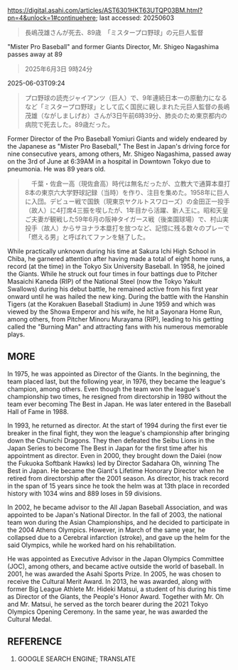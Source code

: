 https://digital.asahi.com/articles/AST6301HKT63UTQP03BM.html?pn=4&unlock=1#continuehere; last accessed: 20250603

> 長嶋茂雄さんが死去、89歳　「ミスタープロ野球」の元巨人監督

"Mister Pro Baseball" and former Giants Director, Mr. Shigeo Nagashima passes away at 89

> 2025年6月3日 9時24分

2025-06-03T09:24

> プロ野球の読売ジャイアンツ（巨人）で、9年連続日本一の原動力になるなど「ミスタープロ野球」として広く国民に親しまれた元巨人監督の長嶋茂雄（ながしましげお）さんが3日午前6時39分、肺炎のため東京都内の病院で死去した。89歳だった。

Former Director of the Pro Baseball Yomiuri Giants and widely endeared by the Japanese as "Mister Pro Baseball," The Best in Japan's driving force for nine consecutive years, among others, Mr. Shigeo Nagashima, passed away on the 3rd of June at 6:39AM in a hospital in Downtown Tokyo due to pneumonia. He was 89 years old.

> 　千葉・佐倉一高（現佐倉高）時代は無名だったが、立教大で通算本塁打8本の東京六大学野球記録（当時）を作り、注目を集めた。1958年に巨人に入団。デビュー戦で国鉄（現東京ヤクルトスワローズ）の金田正一投手（故人）に4打席4三振を喫したが、1年目から活躍、新人王に。昭和天皇ご夫妻が観戦した59年6月の阪神タイガース戦（後楽園球場）で、村山実投手（故人）からサヨナラ本塁打を放つなど、記憶に残る数々のプレーで「燃える男」と呼ばれてファンを魅了した。

While practically unknown during his time at Sakura Ichi High School in Chiba, he garnered attention after having made a total of eight home runs, a record (at the time) in the Tokyo Six University Baseball. In 1958, he joined the Giants. While he struck out four times in four battings due to Pitcher Masaichi Kaneda (RIP) of the National Steel (now the Tokyo Yakult Swallows) during his debut battle, he remained active from his first year onward until he was hailed the new king. During the battle with the Hanshin Tigers (at the Korakuen Baseball Stadium) in June 1959 and which was viewed by the Showa Emperor and his wife, he hit a Sayonara Home Run, among others, from Pitcher Minoru Murayama (RIP), leading to his getting called the "Burning Man" and attracting fans with his numerous memorable plays. 

## MORE

In 1975, he was appointed as Director of the Giants. In the beginning, the team placed last, but the following year, in 1976, they became the league's champion, among others. Even though the team won the league's championship two times, he resigned from directorship in 1980 without the team ever becoming The Best in Japan. He was later entered in the Baseball Hall of Fame in 1988.

In 1993, he returned as director. At the start of 1994 during the first ever tie breaker in the final fight, they won the league's championship after bringing down the Chunichi Dragons. They then defeated the Seibu Lions in the Japan Series to become The Best in Japan for the first time after his appointment as director. Even in 2000, they brought down the Daiei (now the Fukuoka Softbank Hawks) led by Director Sadahara Oh, winning The Best in Japan. He became the Giant's Lifetime Honorary Director when he retired from directorship after the 2001 season. As director, his track record in the span of 15 years since he took the helm was at 13th place in recorded history with 1034 wins and 889 loses in 59 divisions.

In 2002, he became advisor to the All Japan Baseball Association, and was appointed to be Japan's National Director. In the fall of 2003, the national team won during the Asian Championships, and he decided to participate in the 2004 Athens Olympics. However, in March of the same year, he collapsed due to a Cerebral infarction (stroke), and gave up the helm for the said Olympics, while he worked hard on his rehabilitation. 

He was appointed as Executive Advisor in the Japan Olympics Committee (JOC), among others, and became active outside the world of baseball. In 2001, he was awarded the Asahi Sports Prize. In 2005, he was chosen to receive the Cultural Merit Award. In 2013, he was awarded, along with former Big League Athlete Mr. Hideki Matsui, a student of his during his time as Director of the Giants, the People's Honor Award. Together with Mr. Oh and Mr. Matsui, he served as the torch bearer during the 2021 Tokyo Olympics Opening Ceremony. In the same year, he was awarded the Cultural Medal.

## REFERENCE

1) GOOGLE SEARCH ENGINE; TRANSLATE